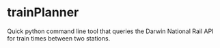 # trainPlanner
Quick python command line tool that queries the Darwin National Rail API for train times between two stations.
